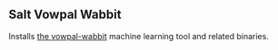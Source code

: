 ## Salt Vowpal Wabbit

Installs [the vowpal-wabbit](http://hunch.net/~vw/) machine learning tool and related binaries.
